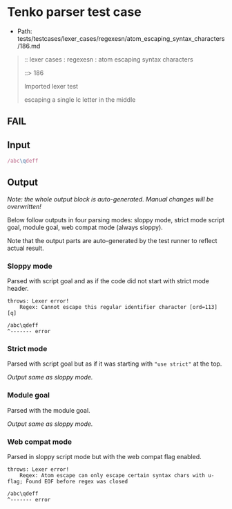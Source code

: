 # Tenko parser test case

- Path: tests/testcases/lexer_cases/regexesn/atom_escaping_syntax_characters/186.md

> :: lexer cases : regexesn : atom escaping syntax characters
>
> ::> 186
>
> Imported lexer test
>
> escaping a single lc letter in the middle

## FAIL

## Input

`````js
/abc\qdeff
`````

## Output

_Note: the whole output block is auto-generated. Manual changes will be overwritten!_

Below follow outputs in four parsing modes: sloppy mode, strict mode script goal, module goal, web compat mode (always sloppy).

Note that the output parts are auto-generated by the test runner to reflect actual result.

### Sloppy mode

Parsed with script goal and as if the code did not start with strict mode header.

`````
throws: Lexer error!
    Regex: Cannot escape this regular identifier character [ord=113][q]

/abc\qdeff
^------- error
`````

### Strict mode

Parsed with script goal but as if it was starting with `"use strict"` at the top.

_Output same as sloppy mode._

### Module goal

Parsed with the module goal.

_Output same as sloppy mode._

### Web compat mode

Parsed in sloppy script mode but with the web compat flag enabled.

`````
throws: Lexer error!
    Regex: Atom escape can only escape certain syntax chars with u-flag; Found EOF before regex was closed

/abc\qdeff
^------- error
`````

